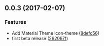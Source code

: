 <a name="0.0.3"></a>
## 0.0.3 (2017-02-07)


### Features

* Add Material Theme icon-theme ([8defc56](https://github.com/equinusocio/vsc-material-theme/commit/8defc56))
* first beta release ([262097f](https://github.com/equinusocio/vsc-material-theme/commit/262097f))



